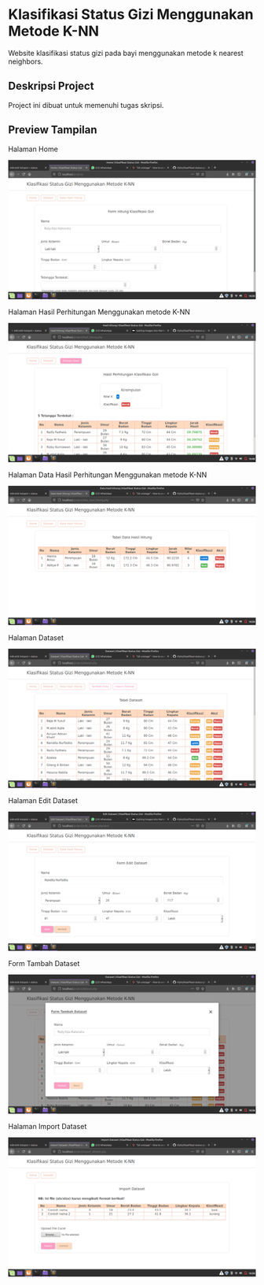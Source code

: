 # Klasifikasi Status Gizi Menggunakan Metode K-NN

Website klasifikasi status gizi pada bayi menggunakan metode k nearest neighbors.

## Deskripsi Project

Project ini dibuat untuk memenuhi tugas skripsi.

## Preview Tampilan

Halaman Home

![Halaman Home](images/home.png)

Halaman Hasil Perhitungan Menggunakan metode K-NN

![Halaman Home](images/hasil_hitung.png)

Halaman Data Hasil Perhitungan Menggunakan metode K-NN

![Halaman Home](images/data_hasil_hitung.png)

Halaman Dataset

![Halaman Home](images/dataset.png)

Halaman Edit Dataset

![Halaman Home](images/edit_dataset.png)

Form Tambah Dataset

![Halaman Home](images/form_tambah_dataset.png)

Halaman Import Dataset

![Halaman Home](images/import_dataset.png)